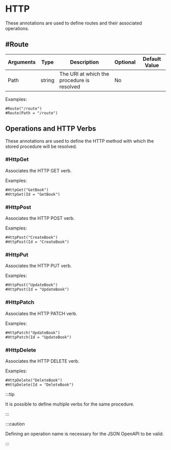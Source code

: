 
# HTTP

These annotations are used to define routes and their associated operations.

## #Route

| Arguments | Type   | Description                                | Optional | Default Value |
|-----------|--------|--------------------------------------------|----------|---------------|
| Path      | string | The URI at which the procedure is resolved | No       |               |

Examples:
```
#Route("/route")
#Route(Path = "/route")
```


## Operations and HTTP Verbs

These annotations are used to define the HTTP method with which the stored procedure will be resolved.

### #HttpGet

Associates the HTTP GET verb.

Examples:
```
#HttpGet("GetBook")
#HttpGet(Id = "GetBook")
```

### #HttpPost

Associates the HTTP POST verb.

Examples:
```
#HttpPost("CreateBook")
#HttpPost(Id = "CreateBook")
```

### #HttpPut

Associates the HTTP PUT verb.

Examples:
```
#HttpPost("UpdateBook")
#HttpPost(Id = "UpdateBook")
```

### #HttpPatch

Associates the HTTP PATCH verb.

Examples:
```
#HttpPatch("UpdateBook")
#HttpPatch(Id = "UpdateBook")
```

### #HttpDelete

Associates the HTTP DELETE verb.

Examples:
```
#HttpDelete("DeleteBook")
#HttpDelete(Id = "DeleteBook")
```

:::tip

It is possible to define multiple verbs for the same procedure.

:::

:::caution

Defining an operation name is necessary for the JSON OpenAPI to be valid.

:::
